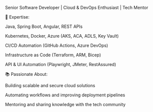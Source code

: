 Senior Software Developer | Cloud & DevOps Enthusiast | Tech Mentor

🔹 Expertise:

Java, Spring Boot, Angular, REST APIs

Kubernetes, Docker, Azure (AKS, ACA, ADLS, Key Vault)

CI/CD Automation (GitHub Actions, Azure DevOps)

Infrastructure as Code (Terraform, ARM, Bicep)

API & UI Automation (Playwright, JMeter, RestAssured)

📚 Passionate About:

Building scalable and secure cloud solutions

Automating workflows and improving deployment pipelines

Mentoring and sharing knowledge with the tech community

